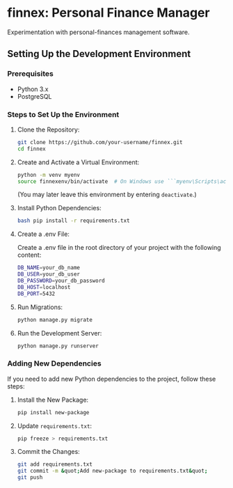 # finnex: Personal Finance Manager
Experimentation with personal-finances management software.

## Setting Up the Development Environment

### Prerequisites

- Python 3.x
- PostgreSQL

### Steps to Set Up the Environment

1. Clone the Repository:

    ``` bash
    git clone https://github.com/your-username/finnex.git
    cd finnex
    ```
1. Create and Activate a Virtual Environment:

    ``` bash
    python -m venv myenv
    source finnexenv/bin/activate  # On Windows use ```myenv\Scripts\activate```
    ```
    
    (You may later leave this environment by entering `deactivate`.)
1. Install Python Dependencies:

    ``` bash
    bash pip install -r requirements.txt
    ```
1. Create a .env File:

    Create a .env file in the root directory of your project with the
    following content:

    ``` bash
    DB_NAME=your_db_name
    DB_USER=your_db_user
    DB_PASSWORD=your_db_password
    DB_HOST=localhost
    DB_PORT=5432
    ```
1. Run Migrations:

    ``` bash
    python manage.py migrate
    ```
1. Run the Development Server:

    ``` bash
    python manage.py runserver
    ```

### Adding New Dependencies

If you need to add new Python dependencies to the project, follow
these steps:

1. Install the New Package:

    ``` bash
    pip install new-package
    ```
1. Update `requirements.txt`:

    ``` bash
    pip freeze > requirements.txt
    ```
1. Commit the Changes:

    ``` bash
    git add requirements.txt
    git commit -m &quot;Add new-package to requirements.txt&quot;
    git push
    ```
